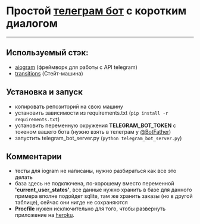 # Простой [телеграм бот](https://t.me/PythonTestPizzaBot) с коротким диалогом

___
## Используемый стэк:
- [aiogram](https://pypi.org/project/aiogram/) (фреймворк для работы с API telegram)
- [transitions](https://pypi.org/project/transitions/) (Стейт-машина)

## Установка и запуск
- копировать репозиторий на свою машину
- установить зависимости из requirements.txt (```pip install -r requirements.txt```)  
- установить переменную окружения __TELEGRAM_BOT_TOKEN__ с токеном вашего бота (нужно взять в телеграм у [@BotFather](https://t.me/BotFather))
- запустить telegram_bot_server.py (```python telegram_bot_server.py```)

## Комментарии
- тесты для iogram не написаны, нужно разбираться как все это делать
- база здесь не подключена, по-хорошему вместо переменной __'current_user_states'__, все данные нужно хранить в базе для данного примера вполне подойдет sqlite, там же хранить заказы (но в другой таблице), сейчас они нигде не сохраняются
- __Procfile__ нужен исключительно для того, чтобы развернуть приложение на [heroku](https://www.heroku.com).
